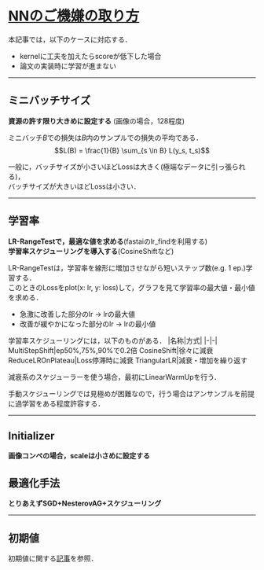 # [NNのご機嫌の取り方](https://www.slideshare.net/TakujiTahara/20190713-kaggle-tokyo-meetup-lt-nn-no-gokigentori-tawara-155334755)

本記事では，以下のケースに対応する．

- kernelに工夫を加えたらscoreが低下した場合
- 論文の実装時に学習が進まない

---  

## ミニバッチサイズ

__資源の許す限り大きめに設定する__ (画像の場合，128程度)  

ミニバッチ$B$での損失は$B$内のサンプルでの損失の平均である．
$$L(B) = \frac{1}{B} \sum_{s \in B} L(y_s, t_s)$$

一般に，バッチサイズが小さいほどLossは大きく(極端なデータに引っ張られる)，  
バッチサイズが大きいほどLossは小さい．  

---  

## 学習率  

__LR-RangeTestで，最適な値を求める__(fastaiのlr_findを利用する)  
__学習率スケジューリングを導入する__(CosineShiftなど)  

LR-RangeTestは，学習率を線形に増加させながら短いステップ数(e.g. 1 ep.)学習する．  
このときのLossをplot(x: lr, y: loss)して，グラフを見て学習率の最大値・最小値を求める．  
- 急激に改善した部分のlr -> lrの最大値
- 改善が緩やかになった部分のlr -> lrの最小値

学習率スケジューリングには，以下のものがある．
|名称|方式|
|-|-|
MultiStepShift|ep50%,75%,90%で0.2倍
CosineShift|徐々に減衰
ReduceLROnPlateau|Loss停滞時に減衰
TriangularLR|減衰・増加を繰り返す  

減衰系のスケジューラーを使う場合，最初にLinearWarmUpを行う．  

手動スケジューリングでは見極めが困難なので，行う場合はアンサンブルを前提に過学習をある程度許容する．

---  

## Initializer
__画像コンペの場合，scaleは小さめに設定する__

## 最適化手法  

__とりあえずSGD+NesterovAG+スケジューリング__  

---  

## 初期値  

初期値に関する[記事](./初期値.md)を参照．